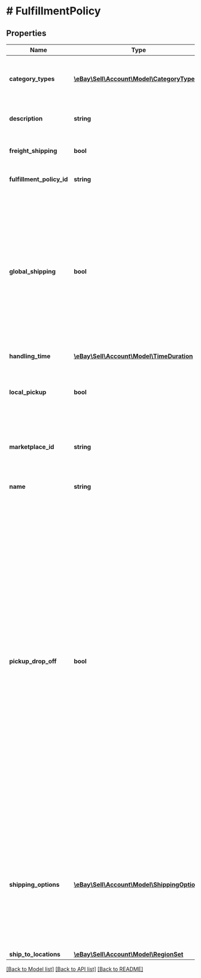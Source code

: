 # # FulfillmentPolicy

## Properties

Name | Type | Description | Notes
------------ | ------------- | ------------- | -------------
**category_types** | [**\eBay\Sell\Account\Model\CategoryType[]**](CategoryType.md) | The CategoryTypeEnum value to which this policy applies. Used to discern accounts that sell motor vehicles from those that don't. (Currently, each policy can be set to only one categoryTypes value at a time.) | [optional]
**description** | **string** | An optional seller-defined description of the fulfillment policy for internal use (this value is not displayed to end users). Max length: 250 | [optional]
**freight_shipping** | **bool** | If set to true, the seller offers freight shipping. Freight shipping can be used for large items over 150 lbs. Default: false | [optional]
**fulfillment_policy_id** | **string** | A unique eBay-assigned ID for the fulfillment policy. This ID is generated when the policy is created. | [optional]
**global_shipping** | **bool** | If set to true, the seller has opted-in to the eBay Global Shipping Program and that they use that service for their international shipments. Setting this value automatically sets the international shipping service for the policy to International Priority Shipping and the buyer does not need to set any other shipping services for their INTERNATIONAL shipping options (unless they sell items not covered by the Global Shipping Program). If this value is set to false, the seller is responsible for manually specifying the international shipping services, as described in Setting up worldwide shipping. To opt-in to the Global Shipping Program, log in to eBay and navigate to My Account > Site Preferences > Shipping preferences. Default: false | [optional]
**handling_time** | [**\eBay\Sell\Account\Model\TimeDuration**](TimeDuration.md) |  | [optional]
**local_pickup** | **bool** | If set to true, no shipping is offered by this policy and the seller offers only local pickup of the item (normally from a non-business location). This option is most often used for customer-to-customer sales and if set, costType should be set to NOT_SPECIFIED. Default: false | [optional]
**marketplace_id** | **string** | The ID of the eBay marketplace to which this fulfillment policy applies. If this value is not specified, value defaults to the seller's eBay registration site. For implementation help, refer to <a href='https://developer.ebay.com/api-docs/sell/account/types/ba:MarketplaceIdEnum'>eBay API documentation</a> | [optional]
**name** | **string** | A user-defined name for this fulfillment policy. Names must be unique for policies assigned to the same marketplace. Max length: 64 | [optional]
**pickup_drop_off** | **bool** | If set to true, the seller offers the "Click and Collect" feature. Click and Collect is supported by the Inventory API, and it can be used with Add/Revise/Relist calls. To enable "Click and Collect", a seller (1) must be eligible for Click and Collect and (2) must set this boolean field to 'true'. Currently, Click and Collect is available to only large retail merchants selling in the eBay AU and UK marketplaces. In addition to setting this field, the merchant must also do the following to enable the "Click and Collect" option on a listing: Have inventory for the product at one or more physical stores tied to the merchant's account. Sellers can use the createInventoryLocaion method in the Inventory API to associate physical stores to their account and they can then can add inventory to specific store locations. Set an immediate payment requirement on the item. The immediate payment feature requires the seller to: Set the immediatePay flag in the payment policy to 'true'. Include only one paymentMethods field in the payment policy and set its value to PAYPAL. Include a valid PayPal contact in the recipientAccountReference.referenceId field of the payment policy. Have a valid store location with a complete street address. When a UK merchant successfully lists an item with Click and Collect, prospective buyers within a reasonable distance from one of the merchant's stores (that has stock available) will see the "Available for Click and Collect" option on the listing, along with information on the closest store that has the item.Default: false | [optional]
**shipping_options** | [**\eBay\Sell\Account\Model\ShippingOption[]**](ShippingOption.md) | A list that defines the seller's shipping configurations for DOMESTIC and INTERNATIONAL order shipments. shippingOptions is a list with a single element if the seller ships to only domestic locations. If the seller also ships internationally, the list contains a second element that defines their international shipping options. Shipping options configure the high-level shipping settings that apply to orders, such as flat-rate or calculated shipping, any rate tables the seller wants to associate with the shipping services, plus other details (such as the shippingServices offered for domestic or international shipments). | [optional]
**ship_to_locations** | [**\eBay\Sell\Account\Model\RegionSet**](RegionSet.md) |  | [optional]

[[Back to Model list]](../../README.md#models) [[Back to API list]](../../README.md#endpoints) [[Back to README]](../../README.md)
